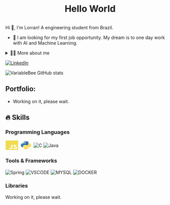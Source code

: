 <!--título-->
<div id="user-content-toc">
  <ul align="center">
    <summary><h1 style="display: inline-block">Hello World</h1></summary>
</div>

<!-- Presentation -->
<p>
  Hi 👋, I'm Lorran! A engineering student from Brazil.

  - 🔭 I am looking for my first job opportunity. My dream is to one day work with AI and Machine Learning.
</p>

<!-- Dropdown -->
<details>
  <summary>👨‍💻 More about me</summary>

  - 💬 I am 21 years old, currently living in Brazil. I have experience with SQL, Python, C, and Machine Learning. I'm also chasing my dream of a job that I enjoy and eventually living abroad outside of Brazil.


  - ⚡ I like books, audiobooks, phisical activities and any leisure with my friends.
</details>

<!-- Links -->
[![LinkedIn](https://img.shields.io/badge/LinkedIn-0077B5?style=for-the-badge&logo=linkedin&logoColor=white)](https://www.linkedin.com/feed/)

<!-- GithubStats -->
![VariableBee GitHub stats](https://github-readme-stats.vercel.app/api?username=LORRAN-DEV&show_icons=true&theme=gotham)

<!-- Portfolio -->
## Portfolio:
- Working on it, please wait.


## 🔥 Skills
<!-- Skills: Programming Languages -->
  <div style="flex-basis: 48%;">
    <h3>Programming Languages</h3>
    <img align="center" alt="Js" height="30" width="40" src="https://raw.githubusercontent.com/devicons/devicon/master/icons/javascript/javascript-plain.svg">
    <img align="center" alt="Python" height="30" width="40" src="https://raw.githubusercontent.com/devicons/devicon/master/icons/python/python-original.svg">
    <img align="center" alt="C" height="30" width="40" src="https://cdn.jsdelivr.net/gh/devicons/devicon/icons/c/c-original.svg">
    <img align="center"  alt="Java" height="30" width="40" src="https://cdn.jsdelivr.net/gh/devicons/devicon@latest/icons/java/java-original.svg">
          
  </div>
  
  <!-- Skills: Tools & Frameworks -->
  <div style="flex-basis: 48%;">
    <h3>Tools & Frameworks</h3>
    <img align="center" alt="Spring" height="30" width="40" src="https://cdn.jsdelivr.net/gh/devicons/devicon@latest/icons/spring/spring-original-wordmark.svg">
    <img align="center" alt="VSCODE" height="30" width="40" src="https://cdn.jsdelivr.net/gh/devicons/devicon@latest/icons/vscode/vscode-original.svg" >
    <img align="center" alt="MYSQL" height="30" width="40" src="https://cdn.jsdelivr.net/gh/devicons/devicon@latest/icons/mysql/mysql-original-wordmark.svg" />
    <img align="center" alt="DOCKER" height="30" width="40" src="https://cdn.jsdelivr.net/gh/devicons/devicon@latest/icons/docker/docker-original-wordmark.svg" />
          
          
          
  <!-- Skills: Libraries -->
  <div style="flex-basis: 48%;">
    <h3>Libraries</h3>
    Working on it, please wait.
